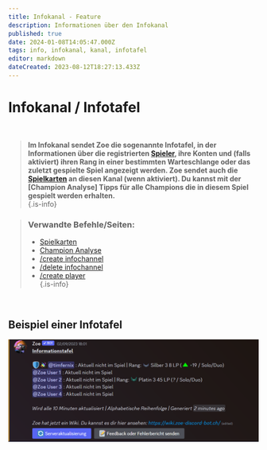 ```yaml
---
title: Infokanal - Feature
description: Informationen über den Infokanal
published: true
date: 2024-01-08T14:05:47.000Z
tags: info, infokanal, kanal, infotafel
editor: markdown
dateCreated: 2023-08-12T18:27:13.433Z
---
```


# Infokanal / Infotafel

<br> 

>**Im Infokanal sendet Zoe die sogenannte Infotafel, in der Informationen über die registrierten [Spieler](/en/terms/player), ihre Konten und (falls aktiviert) ihren Rang in einer bestimmten Warteschlange oder das zuletzt gespielte Spiel angezeigt werden. Zoe sendet auch die [Spielkarten](/de/features/gamecards) an diesen Kanal (wenn aktiviert). Du kannst mit der [Champion Analyse] Tipps für alle Champions die in diesem Spiel gespielt werden erhalten.**  
>{.is-info}

> ### Verwandte Befehle/Seiten:
>- [Spielkarten](/de/features/gamecards/)
>- [Champion Analyse](/de/features/champion-analysis)
>- [/create infochannel](/de/commands/create/infoChannel/)
>- [/delete infochannel](/de/commands/delete/infoChannel/)
>- [/create player](/de/commands/create/player/)  
> {.is-info}

<br>

## Beispiel einer Infotafel

![](/de_/de_infochannel.png)
